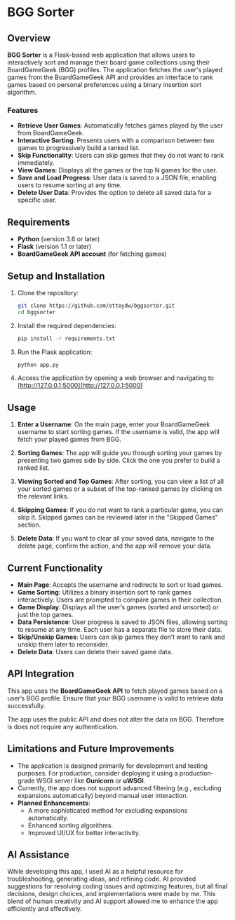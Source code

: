 # BGG Sorter

## Overview

**BGG Sorter** is a Flask-based web application that allows users to interactively sort and manage their board game collections using their BoardGameGeek (BGG) profiles. The application fetches the user's played games from the BoardGameGeek API and provides an interface to rank games based on personal preferences using a binary insertion sort algorithm.

### Features

- **Retrieve User Games**: Automatically fetches games played by the user from BoardGameGeek.
- **Interactive Sorting**: Presents users with a comparison between two games to progressively build a ranked list.
- **Skip Functionality**: Users can skip games that they do not want to rank immediately.
- **View Games**: Displays all the games or the top N games for the user.
- **Save and Load Progress**: User data is saved to a JSON file, enabling users to resume sorting at any time.
- **Delete User Data**: Provides the option to delete all saved data for a specific user.

## Requirements

- **Python** (version 3.6 or later)
- **Flask** (version 1.1 or later)
- **BoardGameGeek API account** (for fetching games)

## Setup and Installation

1. Clone the repository:

   ```bash
   git clone https://github.com/otteydw/bggsorter.git
   cd bggsorter
   ```

2. Install the required dependencies:

   ```bash
   pip install -r requirements.txt
   ```

3. Run the Flask application:

   ```bash
   python app.py
   ```

4. Access the application by opening a web browser and navigating to [http://127.0.0.1:5000](http://127.0.0.1:5000)

## Usage

1. **Enter a Username**: On the main page, enter your BoardGameGeek username to start sorting games. If the username is valid, the app will fetch your played games from BGG.

2. **Sorting Games**: The app will guide you through sorting your games by presenting two games side by side. Click the one you prefer to build a ranked list.

3. **Viewing Sorted and Top Games**: After sorting, you can view a list of all your sorted games or a subset of the top-ranked games by clicking on the relevant links.

4. **Skipping Games**: If you do not want to rank a particular game, you can skip it. Skipped games can be reviewed later in the "Skipped Games" section.

5. **Delete Data**: If you want to clear all your saved data, navigate to the delete page, confirm the action, and the app will remove your data.

## Current Functionality

- **Main Page**: Accepts the username and redirects to sort or load games.
- **Game Sorting**: Utilizes a binary insertion sort to rank games interactively. Users are prompted to compare games in their collection.
- **Game Display**: Displays all the user’s games (sorted and unsorted) or just the top games.
- **Data Persistence**: User progress is saved to JSON files, allowing sorting to resume at any time. Each user has a separate file to store their data.
- **Skip/Unskip Games**: Users can skip games they don’t want to rank and unskip them later to reconsider.
- **Delete Data**: Users can delete their saved game data.

## API Integration

This app uses the **BoardGameGeek API** to fetch played games based on a user’s BGG profile. Ensure that your BGG username is valid to retrieve data successfully.

The app uses the public API and does not alter the data on BGG. Therefore is does not require any authentication.

## Limitations and Future Improvements

- The application is designed primarily for development and testing purposes. For production, consider deploying it using a production-grade WSGI server like **Gunicorn** or **uWSGI**.
- Currently, the app does not support advanced filtering (e.g., excluding expansions automatically) beyond manual user interaction.
- **Planned Enhancements**:
    - A more sophisticated method for excluding expansions automatically.
    - Enhanced sorting algorithms.
    - Improved UI/UX for better interactivity.

## AI Assistance

While developing this app, I used AI as a helpful resource for troubleshooting, generating ideas, and refining code. AI provided suggestions for resolving coding issues and optimizing features, but all final decisions, design choices, and implementations were made by me. This blend of human creativity and AI support allowed me to enhance the app efficiently and effectively.
